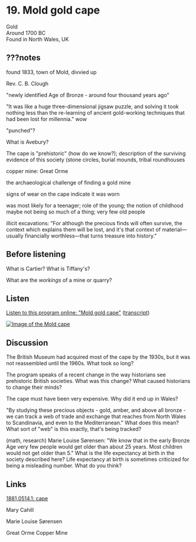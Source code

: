 # 19. Mold gold cape

Gold  
Around 1700 BC  
Found in North Wales, UK


## ???notes

found 1833, town of Mold, divvied up

Rev. C. B. Clough

"newly identified Age of Bronze - around four thousand years ago"

"It was like a huge three-dimensional jigsaw puzzle, and solving it took nothing less than the re-learning of ancient gold-working techniques that had been lost for millennia." wow

"punched"?

What is Avebury?

The cape is "prehistoric" (how do we know?); description of the surviving evidence of this society (stone circles, burial mounds, tribal roundhouses

copper mine: Great Orme

the archaeological challenge of finding a gold mine

signs of wear on the cape indicate it was worn

was most likely for a teenager; role of the young; the notion of childhood maybe not being so much of a thing; very few old people

illicit excavations: "For although the precious finds will often
survive, the context which explains them will be lost, and it's that
context of material—usually financially worthless—that turns treasure
into history."


## Before listening

What is Cartier? What is Tiffany's?

What are the *workings* of a mine or quarry?


## Listen

[Listen to this program online:
"Mold gold cape"](http://www.bbc.co.uk/ahistoryoftheworld/objects/okZT5JiCTn6lYFR0Gs9Tbg)
([transcript](http://www.bbc.co.uk/ahistoryoftheworld/about/transcripts/episode19/))

[![Image of the Mold cape](https://upload.wikimedia.org/wikipedia/commons/thumb/b/bf/British_Museum_gold_thing_501594_fh000035.jpg/320px-British_Museum_gold_thing_501594_fh000035.jpg)](http://www.britishmuseum.org/research/collection_online/collection_object_details/collection_image_gallery.aspx?assetId=20023001&objectId=1363187&partId=1#more-views)


## Discussion

The British Museum had acquired most of the cape by the 1930s, but it
was not reassembled until the 1960s. What took so long?

The program speaks of a recent change in the way historians see
prehistoric British societies. What was this change? What caused
historians to change their minds?

The cape must have been very expensive. Why did it end up in Wales?

"By studying these precious objects - gold, amber, and above all
bronze - we can track a web of trade and exchange that reaches from
North Wales to Scandinavia, and even to the Mediterranean." What does
this mean? What sort of "web" is this exactly, that's being tracked?

(math, research) Marie Louise Sørensen: "We know that in the early
Bronze Age very few people would get older than about 25 years. Most
children would not get older than 5." What is the life expectancy at
birth in the society described here? Life expectancy at birth is
sometimes criticized for being a misleading number. What do you think?


## Links

[1881,0514.1: cape](http://www.britishmuseum.org/research/collection_online/collection_object_details.aspx?objectId=1363187&partId=1)

Mary Cahill

Marie Louise Sørensen

Great Orme Copper Mine
